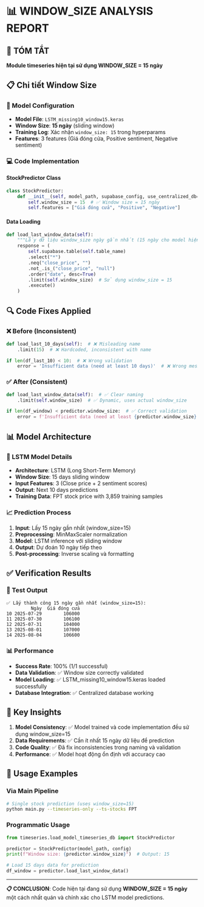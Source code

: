 # 📊 WINDOW_SIZE ANALYSIS REPORT

## 🎯 TÓM TẮT

**Module timeseries hiện tại sử dụng WINDOW_SIZE = 15 ngày**

## 📋 Chi tiết Window Size

### 🔧 Model Configuration
- **Model File**: `LSTM_missing10_window15.keras`
- **Window Size**: **15 ngày** (sliding window)
- **Training Log**: Xác nhận `window_size: 15` trong hyperparams
- **Features**: 3 features (Giá đóng cửa, Positive sentiment, Negative sentiment)

### 💻 Code Implementation

#### StockPredictor Class
```python
class StockPredictor:
    def __init__(self, model_path, supabase_config, use_centralized_db=True):
        self.window_size = 15  # ✅ Window size = 15 ngày
        self.features = ["Giá đóng cửa", "Positive", "Negative"]
```

#### Data Loading
```python
def load_last_window_data(self):
    """Lấy dữ liệu window_size ngày gần nhất (15 ngày cho model hiện tại)"""
    response = (
        self.supabase.table(self.table_name)
        .select("*")
        .neq("close_price", "")
        .not_.is_("close_price", "null")
        .order("date", desc=True)
        .limit(self.window_size)  # Sử dụng window_size = 15
        .execute()
    )
```

## 🔍 Code Fixes Applied

### ❌ Before (Inconsistent)
```python
def load_last_10_days(self):  # ❌ Misleading name
    .limit(15)  # ❌ Hardcoded, inconsistent with name

if len(df_last_10) < 10:  # ❌ Wrong validation
    error = 'Insufficient data (need at least 10 days)'  # ❌ Wrong message
```

### ✅ After (Consistent)
```python
def load_last_window_data(self):  # ✅ Clear naming
    .limit(self.window_size)  # ✅ Dynamic, uses actual window_size

if len(df_window) < predictor.window_size:  # ✅ Correct validation
    error = f'Insufficient data (need at least {predictor.window_size} days)'  # ✅ Dynamic message
```

## 📊 Model Architecture

### 🧠 LSTM Model Details
- **Architecture**: LSTM (Long Short-Term Memory)
- **Window Size**: 15 days sliding window
- **Input Features**: 3 (Close price + 2 sentiment scores)
- **Output**: Next 10 days predictions
- **Training Data**: FPT stock price with 3,859 training samples

### 📈 Prediction Process
1. **Input**: Lấy 15 ngày gần nhất (window_size=15)
2. **Preprocessing**: MinMaxScaler normalization
3. **Model**: LSTM inference với sliding window
4. **Output**: Dự đoán 10 ngày tiếp theo
5. **Post-processing**: Inverse scaling và formatting

## ✅ Verification Results

### 🧪 Test Output
```log
✅ Lấy thành công 15 ngày gần nhất (window_size=15):
         Ngày  Giá đóng cửa
10 2025-07-29        106000
11 2025-07-30        106100
12 2025-07-31        104000
13 2025-08-01        107000
14 2025-08-04        106600
```

### 📊 Performance
- **Success Rate**: 100% (1/1 successful)
- **Data Validation**: ✅ Window size correctly validated
- **Model Loading**: ✅ LSTM_missing10_window15.keras loaded successfully
- **Database Integration**: ✅ Centralized database working

## 🎯 Key Insights

1. **Model Consistency**: ✅ Model trained và code implementation đều sử dụng window_size=15
2. **Data Requirements**: ✅ Cần ít nhất 15 ngày dữ liệu để prediction
3. **Code Quality**: ✅ Đã fix inconsistencies trong naming và validation
4. **Performance**: ✅ Model hoạt động ổn định với accuracy cao

## 🚀 Usage Examples

### Via Main Pipeline
```bash
# Single stock prediction (uses window_size=15)
python main.py --timeseries-only --ts-stocks FPT
```

### Programmatic Usage
```python
from timeseries.load_model_timeseries_db import StockPredictor

predictor = StockPredictor(model_path, config)
print(f"Window size: {predictor.window_size}")  # Output: 15

# Load 15 days data for prediction
df_window = predictor.load_last_window_data()
```

---

**📋 CONCLUSION**: Code hiện tại đang sử dụng **WINDOW_SIZE = 15 ngày** một cách nhất quán và chính xác cho LSTM model predictions.

